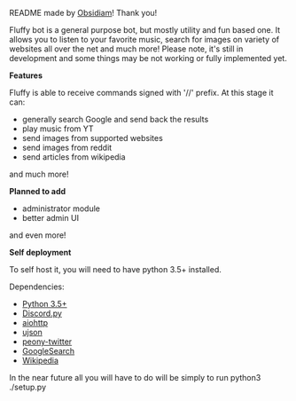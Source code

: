 README made by [Obsidiam](https://github.com/Obsidiam)! Thank you!

Fluffy bot is a general purpose bot, but mostly utility and fun based one. It allows you to listen to your favorite music, search for images on variety of websites all over the net and much more! 
Please note, it's still in development and some things may be not working or fully implemented yet.

**Features**

Fluffy is able to receive commands signed with '//' prefix. At this stage it can:

* generally search Google and send back the results
* play music from YT
* send images from supported websites
* send images from reddit
* send articles from wikipedia

and much more!

**Planned to add**

* administrator module
* better admin UI

and even more!

**Self deployment**

To self host it, you will need to have python 3.5+ installed.  

Dependencies:
- [Python 3.5+](https://www.python.org/downloads/) 
- [Discord.py](http://discordpy.readthedocs.io/en/rewrite/api.html) 
- [aiohttp](https://github.com/aio-libs/aiohttp)
- [ujson](https://github.com/esnme/ultrajson)
- [peony-twitter](https://github.com/odrling/peony-twitter)
- [GoogleSearch](https://github.com/anthonyhseb/googlesearch)
- [Wikipedia](https://github.com/goldsmith/Wikipedia)

In the near future all you will have to do will be simply to run python3 ./setup.py
